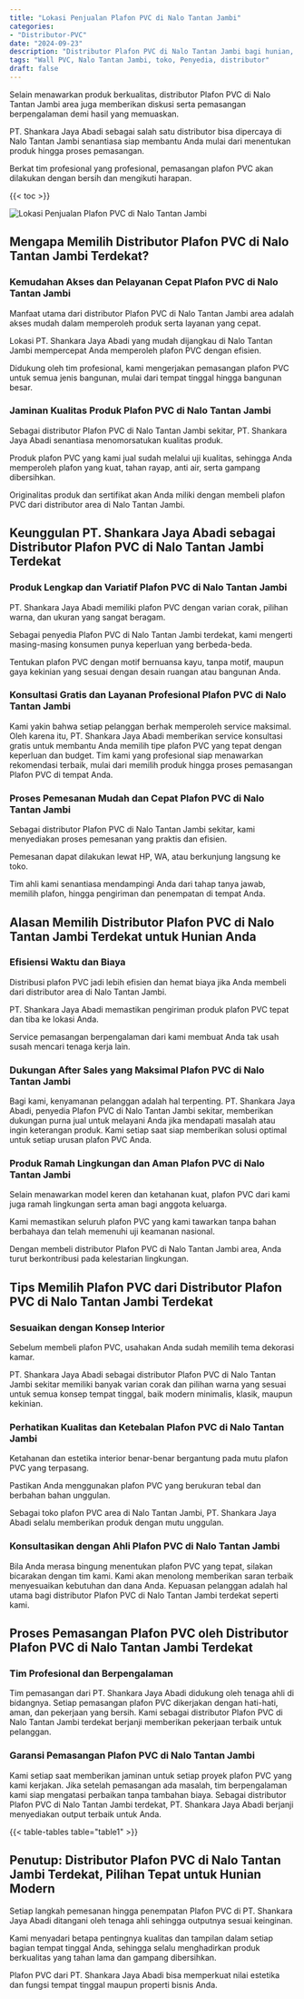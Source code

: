 ```yaml
---
title: "Lokasi Penjualan Plafon PVC di Nalo Tantan Jambi"
categories: 
- "Distributor-PVC"
date: "2024-09-23"
description: "Distributor Plafon PVC di Nalo Tantan Jambi bagi hunian, kantor, dan gerai. Material unggulan, pilihan motif, pilihan warna modern, dengan servis penempatan oleh tim berpengalaman serta jaminan resmi!|Servis penjualan Plafon PVC di Nalo Tantan Jambi untuk keperluan hunian, perkantoran, maupun gerai, beserta material terbaik dan pemasangan oleh tim profesional dan kepastian resmi.|Solusi Plafon PVC di Nalo Tantan Jambi yang andal bagi tempat tinggal, perkantoran, serta gerai, dengan panel unggulan dan instalasi oleh tim berpengalaman dan kepastian resmi.|Penjualan Plafon PVC di Nalo Tantan Jambi untuk tempat tinggal, office, serta gerai, beserta panel terbaik dan pemasangan ditangani oleh tenaga ahli ahli, lengkap beserta kepastian resmi.}"
tags: "Wall PVC, Nalo Tantan Jambi, toko, Penyedia, distributor"
draft: false
---
```


Selain menawarkan produk berkualitas, distributor Plafon PVC di Nalo Tantan Jambi area juga memberikan diskusi serta pemasangan berpengalaman demi hasil yang memuaskan.

PT. Shankara Jaya Abadi sebagai salah satu distributor bisa dipercaya di Nalo Tantan Jambi senantiasa siap membantu Anda mulai dari menentukan produk hingga proses pemasangan.

Berkat tim profesional yang profesional, pemasangan plafon PVC akan dilakukan dengan bersih dan mengikuti harapan.

{{< toc >}}

![Lokasi Penjualan Plafon PVC di Nalo Tantan Jambi](/images/Distributor-PVC/Lokasi-Penjualan-Plafon-PVC-di-Nalo-Tantan-Jambi.png)


## Mengapa Memilih Distributor Plafon PVC di Nalo Tantan Jambi Terdekat?

### Kemudahan Akses dan Pelayanan Cepat Plafon PVC di Nalo Tantan Jambi

Manfaat utama dari distributor Plafon PVC di Nalo Tantan Jambi area adalah akses mudah dalam memperoleh produk serta layanan yang cepat.

Lokasi PT. Shankara Jaya Abadi yang mudah dijangkau di Nalo Tantan Jambi mempercepat Anda memperoleh plafon PVC dengan efisien.

Didukung oleh tim profesional, kami mengerjakan pemasangan plafon PVC untuk semua jenis bangunan, mulai dari tempat tinggal hingga bangunan besar.

### Jaminan Kualitas Produk Plafon PVC di Nalo Tantan Jambi

Sebagai distributor Plafon PVC di Nalo Tantan Jambi sekitar, PT. Shankara Jaya Abadi senantiasa menomorsatukan kualitas produk.

Produk plafon PVC yang kami jual sudah melalui uji kualitas, sehingga Anda memperoleh plafon yang kuat, tahan rayap, anti air, serta gampang dibersihkan.

Originalitas produk dan sertifikat akan Anda miliki dengan membeli plafon PVC dari distributor area di Nalo Tantan Jambi.

## Keunggulan PT. Shankara Jaya Abadi sebagai Distributor Plafon PVC di Nalo Tantan Jambi Terdekat

### Produk Lengkap dan Variatif Plafon PVC di Nalo Tantan Jambi

PT. Shankara Jaya Abadi memiliki plafon PVC dengan varian corak, pilihan warna, dan ukuran yang sangat beragam.

Sebagai penyedia Plafon PVC di Nalo Tantan Jambi terdekat, kami mengerti masing-masing konsumen punya keperluan yang berbeda-beda.

Tentukan plafon PVC dengan motif bernuansa kayu, tanpa motif, maupun gaya kekinian yang sesuai dengan desain ruangan atau bangunan Anda.

### Konsultasi Gratis dan Layanan Profesional Plafon PVC di Nalo Tantan Jambi

Kami yakin bahwa setiap pelanggan berhak memperoleh service maksimal. Oleh karena itu, PT. Shankara Jaya Abadi memberikan service konsultasi gratis untuk membantu Anda memilih tipe plafon PVC yang tepat dengan keperluan dan budget. Tim kami yang profesional siap menawarkan rekomendasi terbaik, mulai dari memilih produk hingga proses pemasangan Plafon PVC di tempat Anda.

### Proses Pemesanan Mudah dan Cepat Plafon PVC di Nalo Tantan Jambi

Sebagai distributor Plafon PVC di Nalo Tantan Jambi sekitar, kami menyediakan proses pemesanan yang praktis dan efisien.

Pemesanan dapat dilakukan lewat HP, WA, atau berkunjung langsung ke toko.

Tim ahli kami senantiasa mendampingi Anda dari tahap tanya jawab, memilih plafon, hingga pengiriman dan penempatan di tempat Anda.

## Alasan Memilih Distributor Plafon PVC di Nalo Tantan Jambi Terdekat untuk Hunian Anda

### Efisiensi Waktu dan Biaya

Distribusi plafon PVC jadi lebih efisien dan hemat biaya jika Anda membeli dari distributor area di Nalo Tantan Jambi.

PT. Shankara Jaya Abadi memastikan pengiriman produk plafon PVC tepat dan tiba ke lokasi Anda.

Service pemasangan berpengalaman dari kami membuat Anda tak usah susah mencari tenaga kerja lain.

### Dukungan After Sales yang Maksimal Plafon PVC di Nalo Tantan Jambi

Bagi kami, kenyamanan pelanggan adalah hal terpenting. PT. Shankara Jaya Abadi, penyedia Plafon PVC di Nalo Tantan Jambi sekitar, memberikan dukungan purna jual untuk melayani Anda jika mendapati masalah atau ingin keterangan produk. Kami setiap saat siap memberikan solusi optimal untuk setiap urusan plafon PVC Anda.

### Produk Ramah Lingkungan dan Aman Plafon PVC di Nalo Tantan Jambi

Selain menawarkan model keren dan ketahanan kuat, plafon PVC dari kami juga ramah lingkungan serta aman bagi anggota keluarga.

Kami memastikan seluruh plafon PVC yang kami tawarkan tanpa bahan berbahaya dan telah memenuhi uji keamanan nasional.

Dengan membeli distributor Plafon PVC di Nalo Tantan Jambi area, Anda turut berkontribusi pada kelestarian lingkungan.

## Tips Memilih Plafon PVC dari Distributor Plafon PVC di Nalo Tantan Jambi Terdekat

### Sesuaikan dengan Konsep Interior

Sebelum membeli plafon PVC, usahakan Anda sudah memilih tema dekorasi kamar.

PT. Shankara Jaya Abadi sebagai distributor Plafon PVC di Nalo Tantan Jambi sekitar memiliki banyak varian corak dan pilihan warna yang sesuai untuk semua konsep tempat tinggal, baik modern minimalis, klasik, maupun kekinian.

### Perhatikan Kualitas dan Ketebalan Plafon PVC di Nalo Tantan Jambi

Ketahanan dan estetika interior benar-benar bergantung pada mutu plafon PVC yang terpasang.

Pastikan Anda menggunakan plafon PVC yang berukuran tebal dan berbahan bahan unggulan.

Sebagai toko plafon PVC area di Nalo Tantan Jambi, PT. Shankara Jaya Abadi selalu memberikan produk dengan mutu unggulan.

### Konsultasikan dengan Ahli Plafon PVC di Nalo Tantan Jambi

Bila Anda merasa bingung menentukan plafon PVC yang tepat, silakan bicarakan dengan tim kami. Kami akan menolong memberikan saran terbaik menyesuaikan kebutuhan dan dana Anda. Kepuasan pelanggan adalah hal utama bagi distributor Plafon PVC di Nalo Tantan Jambi terdekat seperti kami.

## Proses Pemasangan Plafon PVC oleh Distributor Plafon PVC di Nalo Tantan Jambi Terdekat

### Tim Profesional dan Berpengalaman

Tim pemasangan dari PT. Shankara Jaya Abadi didukung oleh tenaga ahli di bidangnya. Setiap pemasangan plafon PVC dikerjakan dengan hati-hati, aman, dan pekerjaan yang bersih. Kami sebagai distributor Plafon PVC di Nalo Tantan Jambi terdekat berjanji memberikan pekerjaan terbaik untuk pelanggan.

### Garansi Pemasangan Plafon PVC di Nalo Tantan Jambi

Kami setiap saat memberikan jaminan untuk setiap proyek plafon PVC yang kami kerjakan. Jika setelah pemasangan ada masalah, tim berpengalaman kami siap mengatasi perbaikan tanpa tambahan biaya. Sebagai distributor Plafon PVC di Nalo Tantan Jambi terdekat, PT. Shankara Jaya Abadi berjanji menyediakan output terbaik untuk Anda.

{{< table-tables table="table1" >}}

## Penutup: Distributor Plafon PVC di Nalo Tantan Jambi Terdekat, Pilihan Tepat untuk Hunian Modern

Setiap langkah pemesanan hingga penempatan Plafon PVC di PT. Shankara Jaya Abadi ditangani oleh tenaga ahli sehingga outputnya sesuai keinginan.

Kami menyadari betapa pentingnya kualitas dan tampilan dalam setiap bagian tempat tinggal Anda, sehingga selalu menghadirkan produk berkualitas yang tahan lama dan gampang dibersihkan.

Plafon PVC dari PT. Shankara Jaya Abadi bisa memperkuat nilai estetika dan fungsi tempat tinggal maupun properti bisnis Anda.